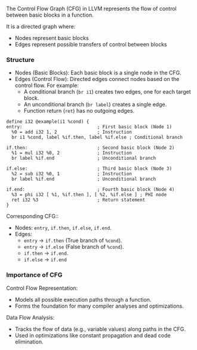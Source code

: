 The Control Flow Graph (CFG) in LLVM represents the flow of control between basic blocks in a function. 

It is a directed graph where:
- Nodes represent basic blocks
- Edges represent possible transfers of control between blocks

### Structure
- Nodes (Basic Blocks): Each basic block is a single node in the CFG. 
- Edges (Control Flow): Directed edges connect nodes based on the control flow. For example:
	- A conditional branch (`br i1`) creates two edges, one for each target block.
	- An unconditional branch (`br label`) creates a single edge.
	- Function return (`ret`) has no outgoing edges.

```
define i32 @example(i1 %cond) {
entry:                            ; First basic block (Node 1)
  %0 = add i32 1, 2               ; Instruction
  br i1 %cond, label %if.then, label %if.else ; Conditional branch

if.then:                          ; Second basic block (Node 2)
  %1 = mul i32 %0, 2              ; Instruction
  br label %if.end                ; Unconditional branch

if.else:                          ; Third basic block (Node 3)
  %2 = sub i32 %0, 1              ; Instruction
  br label %if.end                ; Unconditional branch

if.end:                           ; Fourth basic block (Node 4)
  %3 = phi i32 [ %1, %if.then ], [ %2, %if.else ] ; PHI node
  ret i32 %3                      ; Return statement
}
```

Corresponding CFG::
- Nodes: `entry`, `if.then`, `if.else`, `if.end`.
- Edges:
	- `entry` → `if.then` (True branch of `%cond`).
	- `entry` → `if.else` (False branch of `%cond`).
	- `if.then` → `if.end`.
	- `if.else` → `if.end`


### Importance of CFG
Control Flow Representation:
- Models all possible execution paths through a function.
- Forms the foundation for many compiler analyses and optimizations.

Data Flow Analysis:
- Tracks the flow of data (e.g., variable values) along paths in the CFG.
- Used in optimizations like constant propagation and dead code elimination.